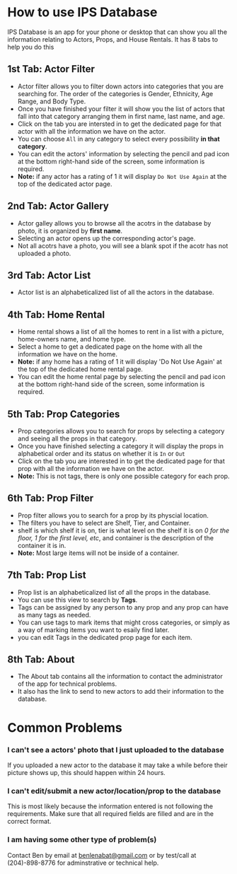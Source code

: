 # How to use IPS Database

IPS Database is an app for your phone or desktop that can show you all the information relating to Actors, Props, and House Rentals. It has 8 tabs to help you do this

## 1st Tab: Actor Filter

* Actor filter allows you to filter down actors into categories that you are searching for. The order of the categories is Gender, Ethnicity, Age Range, and Body Type.
* Once you have finished your filter it will show you the list of actors that fall into that category arranging them in first name, last name, and age.
* Click on the tab you are intersted in to get the dedicated page for that actor with all the information we have on the actor.
* You can choose `All` in any category to select every possibility **in that category**.
* You can edit the actors' information by selecting the pencil and pad icon at the bottom right-hand side of the screen, some information is required.
* **Note:** if any actor has a rating of 1 it will display `Do Not Use Again` at the top of the dedicated actor page.

## 2nd Tab: Actor Gallery

* Actor galley allows you to browse all the acotrs in the database by photo, it is organized by **first name**.
* Selecting an actor opens up the corresponding actor's page.
* Not all acotrs have a photo, you will see a blank spot if the acotr has not uploaded a photo.

## 3rd Tab: Actor List

* Actor list is an alphabeticalized list of all the actors in the database.

## 4th Tab: Home Rental

* Home rental shows a list of all the homes to rent in a list with a picture, home-owners name, and home type.
* Select a home to get a dedicated page on the home with all the information we have on the home.
* **Note:** if any home has a rating of 1 it will display 'Do Not Use Again' at the top of the dedicated home rental page.
* You can edit the home rental page by selecting the pencil and pad icon at the bottom right-hand side of the screen, some information is required.

## 5th Tab: Prop Categories

* Prop categories allows you to search for props by selecting a category and seeing all the props in that category.
* Once you have finished selecting a category it will display the props in alphabetical order and its status on whether it is `In` or `Out`
* Click on the tab you are interested in to get the dedicated page for that prop with all the information we have on the actor.
* **Note:** This is not tags, there is only one possible category for each prop.

## 6th Tab: Prop Filter

* Prop filter allows you to search for a prop by its physcial location.
* The filters you have to select are Shelf, Tier, and Container.
* shelf is which shelf it is on, tier is what level on the shelf it is on *0 for the floor, 1 for the first level, etc*, and container is the description of the container it is in.
* **Note:** Most large items will not be inside of a container.

## 7th Tab: Prop List

* Prop list is an alphabeticalized list of all the props in the database.
* You can use this view to search by **Tags**.
* Tags can be assigned by any person to any prop and any prop can have as many tags as needed.
* You can use tags to mark items that might cross categories, or simply as a way of marking items you want to esaily find later.
* you can edit Tags in the dedicated prop page for each item.

## 8th Tab: About

* The About tab contains all the information to contact the administrator of the app for technical problems.
* It also has the link to send to new actors to add their information to the database.

# Common Problems

### I can't see a actors' photo that I just uploaded to the database
If you uploaded a new actor to the database it may take a while before their picture shows up, this should happen within 24 hours.

### I can't edit/submit a new actor/location/prop to the database
This is most likely because the information entered is not following the requirements. Make sure that all required fields are filled and are in the correct format.

### I am having some other type of problem(s)
Contact Ben by email at benlenabat@gmail.com or by test/call at (204)-898-8776 for adminstrative or technical help.